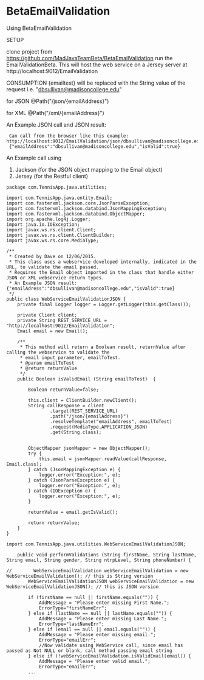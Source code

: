 # BetaEmailValidation

Using BetaEmailValidation

SETUP

clone project from https://github.com/MadJavaTeamBeta/BetaEmailValidation
run the EmailValidationBeta. This will host the web service on a Jersey server at  http://localhost:9012/EmailValidation

CONSUMPTION {emailtest} will be replaced with the String value of the request i.e. "dbsullivan@madisoncollege.edu"

for JSON    @Path("/json/{emailAddress}")

for XML     @Path("/xml/{emailAddress}")

An Example JSON call and JSON result:
```
 Can call from the browser like this example: http://localhost:9012/EmailValidation/json/dbsullivan@madisoncollege.edu
 {"emailAddress":"dbsullivan@madisoncollege.edu","isValid":true}
```

An Example call using 

 1. Jackson (for the JSON object mapping to the Email object)   
 2. Jersey (for the Restful client)

```
package com.TennisApp.java.utilities;

import com.TennisApp.java.entity.Email;
import com.fasterxml.jackson.core.JsonParseException;
import com.fasterxml.jackson.databind.JsonMappingException;
import com.fasterxml.jackson.databind.ObjectMapper;
import org.apache.log4j.Logger;
import java.io.IOException;
import javax.ws.rs.client.Client;
import javax.ws.rs.client.ClientBuilder;
import javax.ws.rs.core.MediaType;

/**
 * Created by Dave on 12/06/2015.
 * This class uses a webservice developed internally, indicated in the URL, to validate the email passed.
 * Requires the Email object imported in the class that handle either JSON or XML webservice return types.
 * An Example JSON result: {"emailAdress":"dbsullivan@madisoncollege.edu","isValid":true}
 */
public class WebServiceEmailValidationJSON {
    private final Logger logger = Logger.getLogger(this.getClass());

    private Client client;
    private String REST_SERVICE_URL = "http://localhost:9012/EmailValidation";
    Email email = new Email();

    /**
     * This method will return a Boolean result, returnValue after calling the webservice to validate the
     * email input parameter, emailToTest.
     * @param emailToTest
     * @return returnValue
     */
    public Boolean isValidEmail (String emailToTest)  {

        Boolean returnValue=false;

        this.client = ClientBuilder.newClient();
        String callResponse = client
                .target(REST_SERVICE_URL)
                .path("/json/{emailAddress}")
                .resolveTemplate("emailAddress", emailToTest)
                .request(MediaType.APPLICATION_JSON)
                .get(String.class);


        ObjectMapper jsonMapper = new ObjectMapper();
        try {
            this.email = jsonMapper.readValue(callResponse, Email.class);
        } catch (JsonMappingException e) {
            logger.error("Exception:", e);
        } catch (JsonParseException e) {
            logger.error("Exception:", e);
        } catch (IOException e) {
            logger.error("Exception:", e);
        }

        returnValue = email.getIsValid();

        return returnValue;
    }
}

```

```
import com.TennisApp.java.utilities.WebServiceEmailValidationJSON;

    public void performValidations (String firstName, String lastName, String email, String gender, String ntrpLevel, String phoneNumber) {

//        WebServiceEmailValidation webServiceEmailValidation = new WebServiceEmailValidation(); // this is String version
        WebServiceEmailValidationJSON webServiceEmailValidation = new WebServiceEmailValidationJSON(); // this is JSON version

        if (firstName == null || firstName.equals("")) {
            AddMessage = "Please enter missing First Name.";
            ErrorType="firstNameErr";
        } else if (lastName == null || lastName.equals("")) {
            AddMessage = "Please enter missing Last Name.";
            ErrorType="lastNameErr";
        } else if (email == null || email.equals("")) {
            AddMessage = "Please enter missing email.";
            ErrorType="emailErr";
            //Now validate using WebService call, since email has passed as Not NULL or blank, call method passing email string
        } else if (!webServiceEmailValidation.isValidEmail(email)) {
            AddMessage = "Please enter valid email.";
            ErrorType="emailErr";
        ...
        
```

